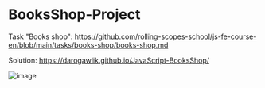 # BooksShop-Project

Task "Books shop": https://github.com/rolling-scopes-school/js-fe-course-en/blob/main/tasks/books-shop/books-shop.md

Solution: https://darogawlik.github.io/JavaScript-BooksShop/

![image](https://user-images.githubusercontent.com/97292765/218529588-ed1da354-53cf-4b1a-b1bd-9dbe8f9f96d1.png)
